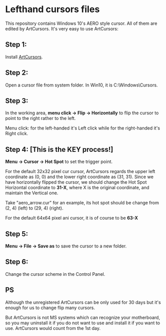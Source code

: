# Lefthand cursors files

This repository contains Windows 10's AERO style cursor. All of them are edited by ArtCursors. It's very easy to use ArtCursors:

## Step 1:

Install [ArtCursors](http://www.artcursors.com/artcur.htm).

## Step 2:

Open a cursor file from system folder. In Win10, it is C:\Windows\Cursors.

## Step 3:

In the working area, **menu click -> Flip -> Horizontally** to flip the cursor to point to the right rather to the left.

Menu click: for the left-handed it's Left click while for the right-handed it's Right click.

## Step 4: [This is the KEY process!]

**Menu -> Cursor -> Hot Spot** to set the trigger point.

For the default 32x32 pixel cur cursor, ArtCursors regards the upper left coordinate as (0, 0) and the lower right coordinate as (31, 31). Since we have horizontally flipped the cursor, we should change the Hot Spot Horizontal coordinate to **31-X**, where X is the original coordinate, and maintain the Vertical one.

Take "aero_arrow.cur" for an example, its hot spot should be change from (2, 4) (left) to (29, 4) (right).

For the default 64x64 pixel ani cursor, it is of course to be **63-X**

## Step 5:

**Menu -> File -> Save as** to save the cursor to a new folder.

## Step 6:

Change the cursor scheme in the Control Panel.

## PS

Although the unregistered ArtCursors can be only used for 30 days but it's enough for us to change flip many cursors.

But ArtCursors is not MS systems which can recognize your motherboard, so you may uninstall it if you do not want to use and install it if you want to use. ArtCursors would count from the 1st day.
